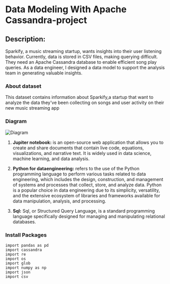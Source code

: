 # Data Modeling With Apache Cassandra-project
## Description:
Sparkify, a music streaming startup, wants insights into their user listening behavior. Currently, data is stored in CSV files, making querying difficult. They need an Apache Cassandra database to enable efficient song play queries. As a data engineer, I designed a data model to support the analysis team in generating valuable insights.

### About dataset
This dataset contains information about Sparkify,a startup that want to analyze the data they've been collecting on songs and user activity on their new music streaming app


### Diagram
![Diagram](https://github.com/Joshh90/data-modeling-with-apache-cassandra-project/blob/main/Cassandra_logo.svg)

1. **Jupiter notebook:** is an open-source web application that allows you to create and share documents that contain live code, equations, visualizations, and narrative text. It is widely used in data science, machine learning, and data analysis.

2. **Python for dataengineering:** refers to the use of the Python programming language to perform various tasks related to data engineering, which includes the design, construction, and management of systems and processes that collect, store, and analyze data. Python is a popular choice in data engineering due to its simplicity, versatility, and the extensive ecosystem of libraries and frameworks available for data manipulation, analysis, and processing.

3. **Sql:** Sql, or Structured Query Language, is a standard programming language specifically designed for managing and manipulating relational databases.


### Install Packages
 ```
import pandas as pd
import cassandra
import re
import os
import glob
import numpy as np
import json
import csv
 ```
